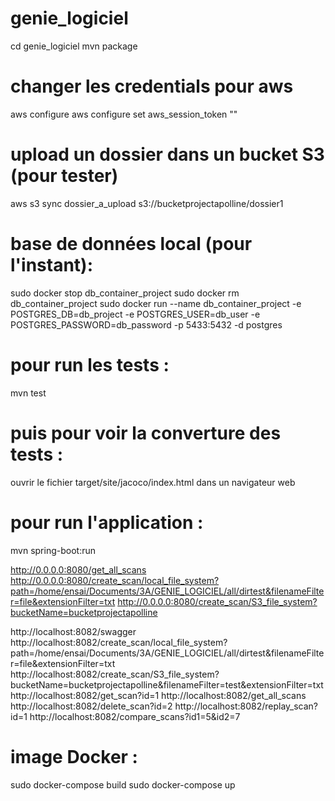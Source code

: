 # genie_logiciel
cd genie_logiciel
mvn package

# changer les credentials pour aws
aws configure
aws configure set aws_session_token "<token>"

# upload un dossier dans un bucket S3 (pour tester)
aws s3 sync dossier_a_upload s3://bucketprojectapolline/dossier1

# base de données local (pour l'instant): 
sudo docker stop db_container_project
sudo docker rm db_container_project
sudo docker run --name db_container_project -e POSTGRES_DB=db_project -e POSTGRES_USER=db_user -e POSTGRES_PASSWORD=db_password -p 5433:5432 -d postgres

# pour run les tests : 
mvn test
# puis pour voir la  converture des tests : 
ouvrir le fichier target/site/jacoco/index.html dans un navigateur web

# pour run l'application :
mvn spring-boot:run

http://0.0.0.0:8080/get_all_scans
http://0.0.0.0:8080/create_scan/local_file_system?path=/home/ensai/Documents/3A/GENIE_LOGICIEL/all/dirtest&filenameFilter=file&extensionFilter=txt
http://0.0.0.0:8080/create_scan/S3_file_system?bucketName=bucketprojectapolline

http://localhost:8082/swagger
http://localhost:8082/create_scan/local_file_system?path=/home/ensai/Documents/3A/GENIE_LOGICIEL/all/dirtest&filenameFilter=file&extensionFilter=txt
http://localhost:8082/create_scan/S3_file_system?bucketName=bucketprojectapolline&filenameFilter=test&extensionFilter=txt
http://localhost:8082/get_scan?id=1
http://localhost:8082/get_all_scans
http://localhost:8082/delete_scan?id=2
http://localhost:8082/replay_scan?id=1
http://localhost:8082/compare_scans?id1=5&id2=7

# image Docker : 
sudo docker-compose build
sudo docker-compose up